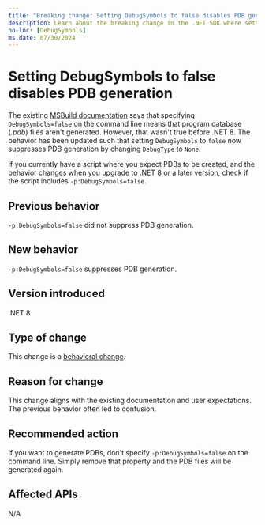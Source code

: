 ```yaml
---
title: "Breaking change: Setting DebugSymbols to false disables PDB generation"
description: Learn about the breaking change in the .NET SDK where setting DebugSymbols to false disables PDB generation.
no-loc: [DebugSymbols]
ms.date: 07/30/2024
---
```

# Setting DebugSymbols to false disables PDB generation

The existing [MSBuild documentation](/visualstudio/msbuild/common-msbuild-project-properties) says that specifying `DebugSymbols=false` on the command line means that program database (*.pdb*) files aren't generated. However, that wasn't true before .NET 8. The behavior has been updated such that setting `DebugSymbols` to `false` now suppresses PDB generation by changing `DebugType` to `None`.

If you currently have a script where you expect PDBs to be created, and the behavior changes when you upgrade to .NET 8 or a later version, check if the script includes `-p:DebugSymbols=false`.

## Previous behavior

`-p:DebugSymbols=false` did not suppress PDB generation.

## New behavior

`-p:DebugSymbols=false` suppresses PDB generation.

## Version introduced

.NET 8

## Type of change

This change is a [behavioral change](../../categories.md#behavioral-change).

## Reason for change

This change aligns with the existing documentation and user expectations. The previous behavior often led to confusion.

## Recommended action

If you want to generate PDBs, don't specify `-p:DebugSymbols=false` on the command line. Simply remove that property and the PDB files will be generated again.

## Affected APIs

N/A
